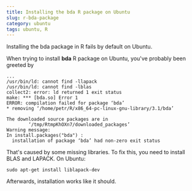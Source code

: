 ```yaml
---
title: Installing the bda R package on Ubuntu
slug: r-bda-package
category: ubuntu
tags: ubuntu, R
---
```


Installing the bda package in R fails by default on Ubuntu.

When trying to install **bda** R package on Ubuntu, you've probably been greeted by

```
...
/usr/bin/ld: cannot find -llapack
/usr/bin/ld: cannot find -lblas
collect2: error: ld returned 1 exit status
make: *** [bda.so] Error 1
ERROR: compilation failed for package ‘bda’
* removing ‘/home/petr/R/x86_64-pc-linux-gnu-library/3.1/bda’

The downloaded source packages are in
        ‘/tmp/RtmpKhOXn7/downloaded_packages’
Warning message:
In install.packages("bda") :
  installation of package ‘bda’ had non-zero exit status
```

That's caused by some missing libraries. To fix this, you need to install BLAS and LAPACK. On Ubuntu:

```shell_session
sudo apt-get install liblapack-dev
```

Afterwards, installation works like it should.
